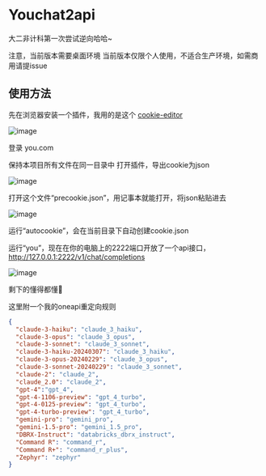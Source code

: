 # Youchat2api
大二非计科第一次尝试逆向哈哈~

注意，当前版本需要桌面环境
当前版本仅限个人使用，不适合生产环境，如需商用请提issue

## 使用方法

先在浏览器安装一个插件，我用的是这个 [cookie-editor](https://microsoftedge.microsoft.com/addons/detail/cookieeditor/neaplmfkghagebokkhpjpoebhdledlfi?hl=zh-CN)

![image](https://github.com/leezhuuu/Youchat2api/assets/69389053/afbf1f99-3ab1-4946-86c7-9d6778b15c48)

登录 you.com

保持本项目所有文件在同一目录中
打开插件，导出cookie为json

![image](https://github.com/leezhuuu/Youchat2api/assets/69389053/94e743af-18a6-42b0-8a32-cd83fd9564bf)

打开这个文件“precookie.json”，用记事本就能打开，将json粘贴进去

![image](https://github.com/leezhuuu/Youchat2api/assets/69389053/ab3ee97b-9632-408d-87ee-df287c5d8136)

运行“autocookie”，会在当前目录下自动创建cookie.json

运行“you”，现在在你的电脑上的2222端口开放了一个api接口，http://127.0.0.1:2222/v1/chat/completions

![image](https://github.com/leezhuuu/Youchat2api/assets/69389053/bf43bff4-18ae-4696-82cc-e23d245064d6)

剩下的懂得都懂🤭

这里附一个我的oneapi重定向规则

```json
{
  "claude-3-haiku": "claude_3_haiku",
  "claude-3-opus": "claude_3_opus",
  "claude-3-sonnet": "claude_3_sonnet",
  "claude-3-haiku-20240307": "claude_3_haiku",
  "claude-3-opus-20240229": "claude_3_opus",
  "claude-3-sonnet-20240229": "claude_3_sonnet",
  "claude-2": "claude_2",
  "claude_2.0": "claude_2",
  "gpt-4":"gpt_4",
  "gpt-4-1106-preview": "gpt_4_turbo",
  "gpt-4-0125-preview": "gpt_4_turbo",
  "gpt-4-turbo-preview": "gpt_4_turbo",
  "gemini-pro": "gemini_pro",
  "gemini-1.5-pro": "gemini_1.5_pro",
  "DBRX-Instruct": "databricks_dbrx_instruct",
  "Command R": "command_r",
  "Command R+": "command_r_plus",
  "Zephyr": "zephyr"
}
```
